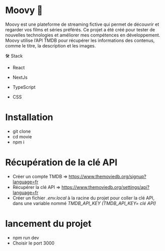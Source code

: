 # Moovy 🍿
Moovy est une plateforme de streaming fictive qui permet de découvrir et regarder vos films et séries préférés. Ce projet a été créé pour tester de nouvelles technologies et améliorer mes compétences en développement. Moovy utilise l’API TMDB pour récupérer les informations des contenus, comme le titre, la description et les images.

🛠 Stack

- React

- NextJs

- TypeScript

- CSS

# Installation

- git clone 
- cd movie
- npm i

# Récupération de la clé API

- Créer un compte TMDB => https://www.themoviedb.org/signup?language=fr
- Récupérer la clé API => https://www.themoviedb.org/settings/api?language=fr
- Créer un fichier _.env.local_ à la racine du projet pour coller la clé API, dans une variable nommé _TMDB_API_KEY_ _(TMDB_API_KEY= clé API)_

# lancement du projet

- npm run dev
- Choisir le port 3000
